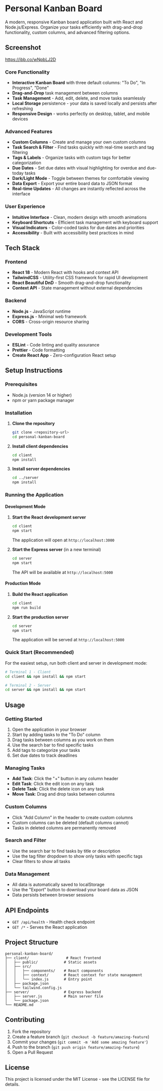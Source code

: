 # Personal Kanban Board

A modern, responsive Kanban board application built with React and Node.js/Express. Organize your tasks efficiently with drag-and-drop functionality, custom columns, and advanced filtering options.

## Screenshot

https://ibb.co/wNpbLJ2D

### Core Functionality

- **Interactive Kanban Board** with three default columns: "To Do", "In Progress", "Done"
- **Drag-and-Drop** task management between columns
- **Task Management** - Add, edit, delete, and move tasks seamlessly
- **Local Storage** persistence - your data is saved locally and persists after refreshing
- **Responsive Design** - works perfectly on desktop, tablet, and mobile devices

### Advanced Features

- **Custom Columns** - Create and manage your own custom columns
- **Task Search & Filter** - Find tasks quickly with real-time search and tag filtering
- **Tags & Labels** - Organize tasks with custom tags for better categorization
- **Due Dates** - Set due dates with visual highlighting for overdue and due-today tasks
- **Dark/Light Mode** - Toggle between themes for comfortable viewing
- **Data Export** - Export your entire board data to JSON format
- **Real-time Updates** - All changes are instantly reflected across the interface

### User Experience

- **Intuitive Interface** - Clean, modern design with smooth animations
- **Keyboard Shortcuts** - Efficient task management with keyboard support
- **Visual Indicators** - Color-coded tasks for due dates and priorities
- **Accessibility** - Built with accessibility best practices in mind

## Tech Stack

### Frontend

- **React 18** - Modern React with hooks and context API
- **TailwindCSS** - Utility-first CSS framework for rapid UI development
- **React Beautiful DnD** - Smooth drag-and-drop functionality
- **Context API** - State management without external dependencies

### Backend

- **Node.js** - JavaScript runtime
- **Express.js** - Minimal web framework
- **CORS** - Cross-origin resource sharing

### Development Tools

- **ESLint** - Code linting and quality assurance
- **Prettier** - Code formatting
- **Create React App** - Zero-configuration React setup

## Setup Instructions

### Prerequisites

- Node.js (version 14 or higher)
- npm or yarn package manager

### Installation

1. **Clone the repository**

   ```bash
   git clone <repository-url>
   cd personal-kanban-board
   ```

2. **Install client dependencies**

   ```bash
   cd client
   npm install
   ```

3. **Install server dependencies**
   ```bash
   cd ../server
   npm install
   ```

### Running the Application

#### Development Mode

1. **Start the React development server**

   ```bash
   cd client
   npm start
   ```

   The application will open at `http://localhost:3000`

2. **Start the Express server** (in a new terminal)
   ```bash
   cd server
   npm start
   ```
   The API will be available at `http://localhost:5000`

#### Production Mode

1. **Build the React application**

   ```bash
   cd client
   npm run build
   ```

2. **Start the production server**
   ```bash
   cd server
   npm start
   ```
   The application will be served at `http://localhost:5000`

### Quick Start (Recommended)

For the easiest setup, run both client and server in development mode:

```bash
# Terminal 1 - Client
cd client && npm install && npm start

# Terminal 2 - Server
cd server && npm install && npm start
```

## Usage

### Getting Started

1. Open the application in your browser
2. Start by adding tasks to the "To Do" column
3. Drag tasks between columns as you work on them
4. Use the search bar to find specific tasks
5. Add tags to categorize your tasks
6. Set due dates to track deadlines

### Managing Tasks

- **Add Task**: Click the "+" button in any column header
- **Edit Task**: Click the edit icon on any task
- **Delete Task**: Click the delete icon on any task
- **Move Task**: Drag and drop tasks between columns

### Custom Columns

- Click "Add Column" in the header to create custom columns
- Custom columns can be deleted (default columns cannot)
- Tasks in deleted columns are permanently removed

### Search and Filter

- Use the search bar to find tasks by title or description
- Use the tag filter dropdown to show only tasks with specific tags
- Clear filters to show all tasks

### Data Management

- All data is automatically saved to localStorage
- Use the "Export" button to download your board data as JSON
- Data persists between browser sessions

## API Endpoints

- `GET /api/health` - Health check endpoint
- `GET /*` - Serves the React application

## Project Structure

```
personal-kanban-board/
├── client/                 # React frontend
│   ├── public/            # Static assets
│   ├── src/
│   │   ├── components/    # React components
│   │   ├── context/       # React context for state management
│   │   └── index.js       # Entry point
│   ├── package.json
│   └── tailwind.config.js
├── server/                # Express backend
│   ├── server.js          # Main server file
│   └── package.json
└── README.md
```

## Contributing

1. Fork the repository
2. Create a feature branch (`git checkout -b feature/amazing-feature`)
3. Commit your changes (`git commit -m 'Add some amazing feature'`)
4. Push to the branch (`git push origin feature/amazing-feature`)
5. Open a Pull Request

## License

This project is licensed under the MIT License - see the LICENSE file for details.

